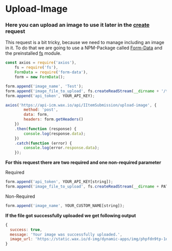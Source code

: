 # Upload-Image
### Here you can upload an image to use it later in the [create](./create.md) request

This request is a bit tricky, because we need to manage including an image in it. To do that we are going to use a NPM-Package called [Form-Data](https://www.npmjs.com/package/form-data) and the preinstalled [fs](https://nodejs.org/api/fs.html) module.

```javascript
const axios = require('axios'),
    fs = require('fs'),
    FormData = require('form-data'),
    form = new FormData();

form.append('image_name', 'Test');
form.append('image_file_to_upload', fs.createReadStream(__dirname + '/test.png'));
form.append('api_token', YOUR_API_KEY);

axios('https://api-icm.wax.io/api/IItemSubmission/upload-image', {
        method: 'post',
        data: form,
        headers: form.getHeaders()
    })
    .then(function (response) {
        console.log(response.data);
    })
    .catch(function (error) {
        console.log(error.response.data);
    });
```

**For this request there are two required and one non-required parameter**

Required
```javascript
form.append('api_token', YOUR_API_KEY[string]);
form.append('image_file_to_upload', fs.createReadStream(__dirname + PATH_TO_THE_IMAGE[string]));
```

Non-Required
```javascript
form.append('image_name', YOUR_CUSTOM_NAME[string]);
```

**If the file got successfully uploaded we get following output**
```javascript
{ 
  success: true,
  message: 'Your image was successfully uploaded.',
  image_url: 'https://static.wax.io/d-img/dynamic-apps/img/phpfdn9tp-1db5e2fb79.png' 
}
```
